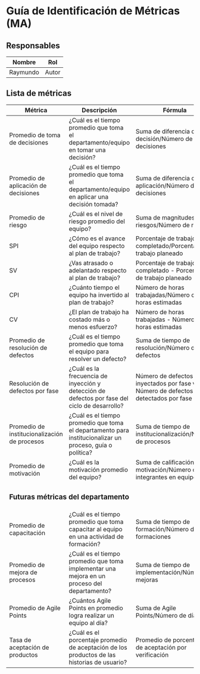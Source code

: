 # Guía de Identificación de Métricas (MA)

## Responsables
Nombre     | Rol
-----------|------------------
Raymundo   | Autor

## Lista de métricas
<table>
  <thead>
    <tr>
      <th>Métrica</th>
      <th>Descripción</th>
      <th>Fórmula</th>
      <th>Ubicación</th>
    </tr>
  </thead>
  <tbody>
    <tr>
      <td>Promedio de toma de decisiones</td>
      <td>¿Cuál es el tiempo promedio que toma el departamento/equipo en tomar una decisión?</td>
      <td>Suma de diferencia de decisión/Número de decisiones</td>
      <td>Backlog de Decisiones</td>
    </tr>
    <tr>
      <td>Promedio de aplicación de decisiones</td>
      <td>¿Cuál es el tiempo promedio que toma el departamento/equipo en aplicar una decisión tomada?</td>
      <td>Suma de diferencia de aplicación/Número de decisiones</td>
      <td>Backlog de Decisiones</td>
    </tr>
    <tr>
      <td>Promedio de riesgo</td>
      <td>¿Cuál es el nivel de riesgo promedio del equipo?</td>
      <td>Suma de magnitudes de riesgos/Número de riesgos</td>
      <td>Matriz de Riesgos</td>
    </tr>
    <tr>
      <td>SPI</td>
      <td>¿Cómo es el avance del equipo respecto al plan de trabajo?</td>
      <td>Porcentaje de trabajo completado/Porcentaje de trabajo planeado</td>
      <td>Plan de Trabajo</td>
    </tr>
    <tr>
      <td>SV</td>
      <td>¿Vas atrasado o adelantado respecto al plan de trabajo?</td>
      <td>Porcentaje de trabajo completado - Porcentaje de trabajo planeado</td>
      <td>Plan de Trabajo</td>
    </tr>
    <tr>
      <td>CPI</td>
      <td>¿Cuánto tiempo el equipo ha invertido al plan de trabajo?</td>
      <td>Número de horas trabajadas/Número de horas estimadas</td>
      <td>Plan de Trabajo</td>
    </tr>
    <tr>
      <td>CV</td>
      <td>¿El plan de trabajo ha costado más o menos esfuerzo?</td>
      <td>Número de horas trabajadas - Número de horas estimadas</td>
      <td>Plan de Trabajo</td>
    </tr>
    <tr>
      <td>Promedio de resolución de defectos</td>
      <td>¿Cuál es el tiempo promedio que toma el equipo para resolver un defecto?</td>
      <td>Suma de tiempo de resolución/Número de defectos</td>
      <td>Backlog de Requisitos</td>
    </tr>
    <tr>
      <td>Resolución de defectos por fase</td>
      <td>¿Cuál es la frecuencia de inyección y detección de defectos por fase del ciclo de desarrollo?</td>
      <td>Número de defectos inyectados por fase vs. Número de defectos detectados por fase</td>
      <td>Backlog de Requisitos</td>
    </tr>
    <tr>
      <td>Promedio de institucionalización de procesos</td>
      <td>¿Cuál es el tiempo promedio que toma el departamento para institucionalizar un proceso, guía o política?</td>
      <td>Suma de tiempo de institucionalización/Número de procesos</td>
      <td>Backlog de Procesos</td>
    </tr>
    <tr>
    <tr>
      <td>Promedio de motivación</td>
      <td>¿Cuál es la motivación promedio del equipo?</td>
      <td>Suma de calificación de motivación/Número de integrantes en equipo</td>
      <td>Historial del Cuestionario de Salud</td>
    </tr>
    <tr>
      <td colspan="4"><h3>Futuras métricas del departamento</h3></td>
    </tr>
    <tr>
      <td>Promedio de capacitación</td>
      <td>¿Cuál es el tiempo promedio que toma capacitar al equipo en una actividad de formación?</td>
      <td>Suma de tiempo de formación/Número de formaciones</td>
      <td>Backlog de Formación</td>
    </tr>
    <tr>
      <td>Promedio de mejora de procesos</td>
      <td>¿Cuál es el tiempo promedio que toma implementar una mejora en un proceso del departamento?</td>
      <td>Suma de tiempo de implementación/Número de mejoras</td>
      <td>Backlog de Mejoras a Procesos</td>
    </tr>
    <tr>
      <td>Promedio de Agile Points</td>
      <td>¿Cuántos Agile Points en promedio logra realizar un equipo al día?</td>
      <td>Suma de Agile Points/Número de días</td>
      <td>Backlog de Requisitos</td>
    </tr>
    <tr>
      <td>Tasa de aceptación de productos</td>
      <td>¿Cuál es el porcentaje promedio de aceptación de los productos de las historias de usuario?</td>
      <td>Promedio de porcentajes de aceptación por verificación</td>
      <td>Backlog de Verificación</td>
    </tr>
  </tbody>
</table>

